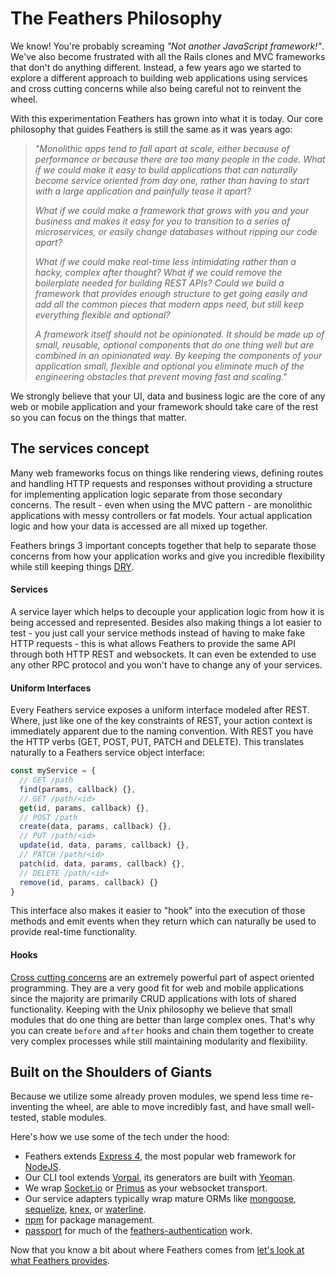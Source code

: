 # The Feathers Philosophy

We know! You're probably screaming _"Not another JavaScript framework!"_. We've also become frustrated with all the Rails clones and MVC frameworks that don't do anything different. Instead, a few years ago we started to explore a different approach to building web applications using services and cross cutting concerns while also being careful not to reinvent the wheel.

With this experimentation Feathers has grown into what it is today. Our core philosophy that guides Feathers is still the same as it was years ago:

> _"Monolithic apps tend to fall apart at scale, either because of performance or because there are too many people in the code. What if we could make it easy to build applications that can naturally become service oriented from day one, rather than having to start with a large application and painfully tease it apart?_
>
> _What if we could make a framework that grows with you and your business and makes it easy for you to transition to a series of microservices, or easily change databases without ripping our code apart?_
>
> _What if we could make real-time less intimidating rather than a hacky, complex after thought? What if we could remove the boilerplate needed for building REST APIs? Could we build a framework that provides enough structure to get going easily and add all the common pieces that modern apps need, but still keep everything flexible and optional?_
>
> _A framework itself should not be opinionated. It should be made up of small, reusable, optional components that do one thing well but are combined in an opinionated way. By keeping the components of your application small, flexible and optional you eliminate much of the engineering obstacles that prevent moving fast and scaling."_

We strongly believe that your UI, data and business logic are the core of any web or mobile application and your framework should take care of the rest so you can focus on the things that matter.

## The services concept

Many web frameworks focus on things like rendering views, defining routes and handling HTTP requests and responses without providing a structure for implementing application logic separate from those secondary concerns. The result - even when using the MVC pattern - are monolithic applications with messy controllers or fat models. Your actual application logic and how your data is accessed are all mixed up together.

Feathers brings 3 important concepts together that help to separate those concerns from how your application works and give you incredible flexibility while still keeping things [DRY](https://en.wikipedia.org/wiki/Don%27t_repeat_yourself).

#### Services

A service layer which helps to decouple your application logic from how it is being accessed and represented. Besides also making things a lot easier to test - you just call your service methods instead of having to make fake HTTP requests - this is what allows Feathers to provide the same API through both HTTP REST and websockets. It can even be extended to use any other RPC protocol and you won't have to change any of your services.

#### Uniform Interfaces

Every Feathers service exposes a uniform interface modeled after REST. Where, just like one of the key constraints of REST, your action context is immediately apparent due to the naming convention. With REST you have the HTTP verbs (GET, POST, PUT, PATCH and DELETE). This translates naturally to a Feathers service object interface:

```js
const myService = {
  // GET /path
  find(params, callback) {},
  // GET /path/<id>
  get(id, params, callback) {},
  // POST /path
  create(data, params, callback) {},
  // PUT /path/<id>
  update(id, data, params, callback) {},
  // PATCH /path/<id>
  patch(id, data, params, callback) {},
  // DELETE /path/<id>
  remove(id, params, callback) {}
}
```

This interface also makes it easier to "hook" into the execution of those methods and emit events when they return which can naturally be used to provide real-time functionality.

#### Hooks

[Cross cutting concerns](https://en.wikipedia.org/wiki/Cross-cutting_concern) are an extremely powerful part of aspect oriented programming. They are a very good fit for web and mobile applications since the majority are primarily CRUD applications with lots of shared functionality. Keeping with the Unix philosophy we believe that small modules that do one thing are better than large complex ones. That's why you can create `before` and `after` hooks and chain them together to create very complex processes while still maintaining modularity and flexibility.

## Built on the Shoulders of Giants
Because we utilize some already proven modules, we spend less time re-inventing the wheel, are able to move incredibly fast, and have small well-tested, stable modules.

Here's how we use some of the tech under the hood:

- Feathers extends [Express 4](http://expressjs.com), the most popular web framework for [NodeJS](http://nodejs.org/).
- Our CLI tool extends [Vorpal](http://vorpal.js.org), its generators are built with [Yeoman](http://yeoman.io/).
- We wrap [Socket.io](http://socket.io/) or [Primus](https://github.com/primus/primus) as your websocket transport.
- Our service adapters typically wrap mature ORMs like [mongoose](http://mongoosejs.com/), [sequelize](http://docs.sequelizejs.com/), [knex](http://knexjs.org/), or [waterline](https://github.com/balderdashy/waterline).
- [npm](http://npmjs.org) for package management.
- [passport](http://passportjs.org/) for much of the [feathers-authentication](https://github.com/feathersjs/feathers-authentication) work.

Now that you know a bit about where Feathers comes from [let's look at what Feathers provides](features.md).
